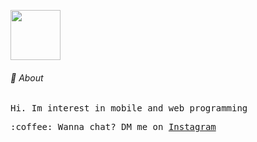 <img src="https://media.giphy.com/media/ZZv4cIy21A23e/giphy.gif" width="80px"/><br>
###### 👤 About 
  <samp>Hi. Im interest in mobile and web programming</samp>
<br>
<div><samp> :coffee: Wanna chat? DM me on <a href="https://instagram.com/ibnushevayanto">Instagram</a></samp></div>
